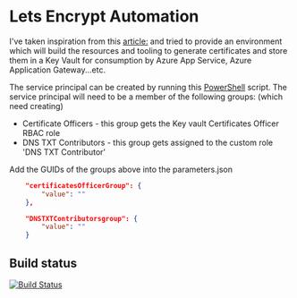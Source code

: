 # Lets Encrypt Automation

I've taken inspiration from this [article:](https://medium.com/@brentrobinson5/automating-certificate-management-with-azure-and-lets-encrypt-fee6729e2b78) and tried to provide an environment which will build the resources and tooling to generate certificates and store them in a Key Vault for consumption by Azure App Service, Azure Application Gateway...etc.

The service principal can be created by running this [PowerShell](https://github.com/heathen1878/ARM-QuickStarts/tree/master/AzureDevOps) script. The service principal will need to be a member of the following groups: (which need creating)

* Certificate Officers - this group gets the Key vault Certificates Officer RBAC role
* DNS TXT Contributors - this group gets assigned to the custom role 'DNS TXT Contributor'

Add the GUIDs of the groups above into the parameters.json

```json
    "certificatesOfficerGroup": {
        "value": ""
    },

    "DNSTXTContributorsgroup": {
        "value": ""
    }

```

## Build status

[![Build Status](https://dev.azure.com/heathen1878/MSDN/_apis/build/status/LE?branchName=master)](https://dev.azure.com/heathen1878/MSDN/_build/latest?definitionId=5&branchName=master)
